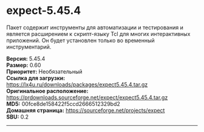 # expect-5.45.4

Пакет содержит инструменты для автоматизации и тестирования и является расширением к скрипт-языку Tcl для многих интерактивных приложений. Он будет установлен только во временный инструментарий.

**Версия:** 5.45.4
<br />
**Размер:** 0.60
<br />
**Приоритет:** Необязательный
<br />
**Ссылка для загрузки:** https://lx4u.ru/downloads/packages/expect5.45.4.tar.gz
<br />
**Оригинальное расположение:** https://prdownloads.sourceforge.net/expect/expect5.45.4.tar.gz
<br />
**MD5:** 00fce8de158422f5ccd2666512329bd2
<br />
**Домашняя страница:** https://sourceforge.net/projects/expect
        <br />
**SBU:** 0.2

***
            